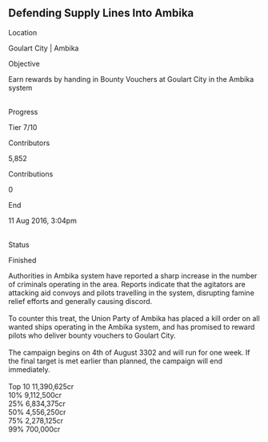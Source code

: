 ## Defending Supply Lines Into Ambika

Location

Goulart City \| Ambika

Objective

Earn rewards by handing in Bounty Vouchers at Goulart City in the Ambika
system

\
Progress

Tier 7/10

Contributors

5,852

Contributions

0

End

11 Aug 2016, 3:04pm

\
Status

Finished

Authorities in Ambika system have reported a sharp increase in the
number of criminals operating in the area. Reports indicate that the
agitators are attacking aid convoys and pilots travelling in the system,
disrupting famine relief efforts and generally causing discord.\
\
To counter this treat, the Union Party of Ambika has placed a kill order
on all wanted ships operating in the Ambika system, and has promised to
reward pilots who deliver bounty vouchers to Goulart City.\
\
The campaign begins on 4th of August 3302 and will run for one week. If
the final target is met earlier than planned, the campaign will end
immediately.\
\
Top 10 11,390,625cr\
10% 9,112,500cr\
25% 6,834,375cr\
50% 4,556,250cr\
75% 2,278,125cr\
99% 700,000cr
